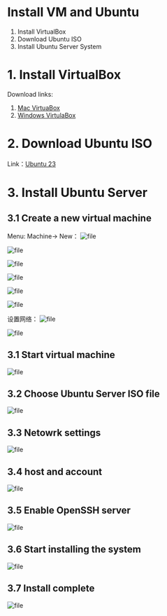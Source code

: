 # Install VM and Ubuntu
1. Install VirtualBox
2. Download Ubuntu ISO
3. Install Ubuntu Server System

# 1. Install VirtualBox
Download links:
1. [Mac VirtuaBox](https://download.virtualbox.org/virtualbox/7.0.10/VirtualBox-7.0.10a-158379-OSX.dmg)
2. [Windows VirtulaBox](https://download.virtualbox.org/virtualbox/7.0.10/VirtualBox-7.0.10-158379-Win.exe)

# 2. Download Ubuntu ISO
Link：[Ubuntu 23](https://mirror.nju.edu.cn/ubuntu-releases/22.04.3/)

# 3. Install Ubuntu Server 
## 3.1 Create a new virtual machine
Menu: Machine-> New：
![file](https://fofcn.tech:443/wp-content/uploads/2023/09/image-1695271975102.png)

![file](https://fofcn.tech:443/wp-content/uploads/2023/09/image-1695272006706.png)

![file](https://fofcn.tech:443/wp-content/uploads/2023/09/image-1695272058852.png)

![file](https://fofcn.tech:443/wp-content/uploads/2023/09/image-1695272080021.png)

![file](https://fofcn.tech:443/wp-content/uploads/2023/09/image-1695272099910.png)

![file](https://fofcn.tech:443/wp-content/uploads/2023/09/image-1695272130354.png)

设置网络：
![file](https://fofcn.tech:443/wp-content/uploads/2023/09/image-1695272171019.png)

![file](https://fofcn.tech:443/wp-content/uploads/2023/09/image-1695272193393.png)

## 3.1 Start virtual machine
![file](https://fofcn.tech:443/wp-content/uploads/2023/09/image-1695272243485.png)

## 3.2 Choose Ubuntu Server ISO file
![file](https://fofcn.tech:443/wp-content/uploads/2023/09/image-1695272361950.png)

## 3.3 Netowrk settings
![file](https://fofcn.tech:443/wp-content/uploads/2023/09/image-1695272405872.png)

## 3.4 host and account
![file](https://fofcn.tech:443/wp-content/uploads/2023/09/image-1695272471302.png)

## 3.5 Enable OpenSSH server
![file](https://fofcn.tech:443/wp-content/uploads/2023/09/image-1695272517295.png)

## 3.6 Start installing the system
![file](https://fofcn.tech:443/wp-content/uploads/2023/09/image-1695272571216.png)

## 3.7 Install complete
![file](https://fofcn.tech:443/wp-content/uploads/2023/09/image-1695272915227.png)